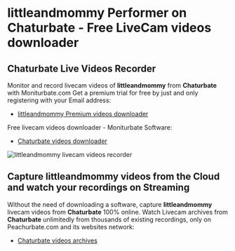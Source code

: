 # littleandmommy Performer on Chaturbate - Free LiveCam videos downloader

## Chaturbate Live Videos Recorder

Monitor and record livecam videos of **littleandmommy** from **Chaturbate** with Moniturbate.com
Get a premium trial for free by just and only registering with your Email address:
* [littleandmommy Premium videos downloader](https://moniturbate.com/request-demo-licence-key.html)

Free livecam videos downloader - Moniturbate Software:
* [Chaturbate videos downloader](https://moniturbate.com/moniturbate-download-software.html)

![littleandmommy livecam videos recorder](https://peachurnet.com/templates/moniturbate-software.png)


## Capture littleandmommy videos from the Cloud and watch your recordings on Streaming

Without the need of downloading a software, capture **littleandmommy** livecam videos from **Chaturbate** 100% online.
Watch Livecam archives from **Chaturbate** unlimitedly from thousands of existing recordings, only on Peachurbate.com and its websites network:
* [Chaturbate videos archives](https://peachurnet.com/)